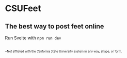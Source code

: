 # CSUFeet

## The best way to post feet online

Run Svelte with `npm run dev`

<br>
<sub><sup>*Not affliated with the California State University system in any way, shape, or form.</sup></sub>
